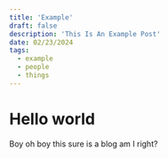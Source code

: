 ```yaml
---
title: 'Example'
draft: false
description: 'This Is An Example Post'
date: 02/23/2024
tags:
  - example
  - people
  - things
---
```


# Hello world

Boy oh boy this sure is a blog am I right?
